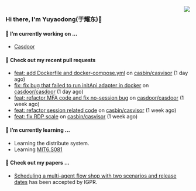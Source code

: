<img align="right" src="https://github-readme-stats.vercel.app/api?username=leo220yuyaodog&show_icons=true&icon_color=805AD5&text_color=718096&bg_color=ffffff&hide_title=true" />

### Hi there, I'm Yuyaodong(于耀东)👋
#### 🔭 I’m currently working on ...
- [Casdoor](https://github.com/casdoor)

#### 🔨 Check out my recent pull requests

- [feat: add Dockerfile and docker-compose.yml](https://github.com/casbin/casvisor/pull/58) on [casbin/casvisor](https://github.com/casbin/casvisor) (1 day ago)
- [fix: fix bug that failed to run initApi adapter in docker](https://github.com/casdoor/casdoor/pull/2696) on [casdoor/casdoor](https://github.com/casdoor/casdoor) (1 day ago)
- [feat: refactor MFA code and fix no-session bug](https://github.com/casdoor/casdoor/pull/2676) on [casdoor/casdoor](https://github.com/casdoor/casdoor) (1 week ago)
- [feat: refactor session related code](https://github.com/casbin/casvisor/pull/57) on [casbin/casvisor](https://github.com/casbin/casvisor) (1 week ago)
- [feat: fix RDP scale](https://github.com/casbin/casvisor/pull/56) on [casbin/casvisor](https://github.com/casbin/casvisor) (1 week ago)

#### 🌱 I’m currently learning ...
- Learning the distribute system.
- Learning [MIT6.S081](https://pdos.csail.mit.edu/6.828/2021/schedule.html)

#### 📜 Check out my papers ...
- [Scheduling a multi-agent flow shop with two scenarios and release dates](https://www.tandfonline.com/doi/full/10.1080/00207543.2023.2188646) has been accepted by IGPR.

